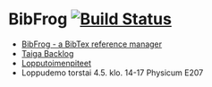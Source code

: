# BibFrog [![Build Status](https://travis-ci.org/lesktimo/BibFrog.svg?branch=master)](https://travis-ci.org/lesktimo/BibFrog)

* [BibFrog - a BibTex reference manager](http://bibfrog.herokuapp.com/)
* [Taiga Backlog](https://tree.taiga.io/project/w4ldo-nimetonsammakko/backlog)
* [Lopputoimenpiteet](https://github.com/mluukkai/ohtu2017/wiki/Miniprojektin-arvosteluperusteita#lopputoimenpiteet)
* Loppudemo torstai 4.5. klo. 14-17 Physicum E207

